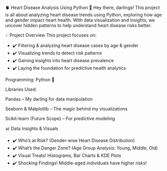 🫀 Heart Disease Analysis Using Python 💙
Hey there, darlings! This project is all about analyzing heart disease trends using Python, exploring how age and gender impact heart health. With data visualization and insights, we uncover hidden patterns to help understand heart disease risks better.

💡 Project Overview
This project focuses on:
- ✔️ Filtering & analyzing heart disease cases by age & gender
- ✔️ Visualizing trends to detect risk patterns
- ✔️ Gaining insights into heart disease prevalence
- ✔️ Laying the foundation for predictive health analytics


Programming: Python 🐍

Libraries Used:

Pandas – My darling for data manipulation

Seaborn & Matplotlib – The magic behind my visualizations

Scikit-learn (Future Scope) – For predictive modeling

📊 Data Insights & Visuals
- ✔️ Who’s at Risk? (Gender-wise Heart Disease Distribution)
- ✔️ What’s the Danger Zone? (Age Group Analysis: Young, Middle, Old)
- ✔️ Visual Treats! Histograms, Bar Charts & KDE Plots
- ✔️ Shocking Findings! Middle-aged individuals have higher risks!

